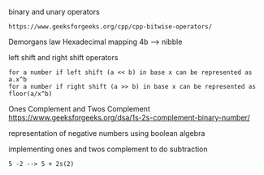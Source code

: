 binary and unary operators

    https://www.geeksforgeeks.org/cpp/cpp-bitwise-operators/


Demorgans law
Hexadecimal mapping 
4b --> nibble


left shift and right shift operators

    for a number if left shift (a << b) in base x can be represented as a.x^b
    for a number if right shift (a >> b) in base x can be represented as floor(a/x^b)
    



Ones Complement and Twos Complement  
https://www.geeksforgeeks.org/dsa/1s-2s-complement-binary-number/

representation of negative numbers using boolean algebra

implementing ones and twos complement to do subtraction 

    5 -2 --> 5 + 2s(2)



